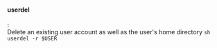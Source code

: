 #### userdel
:   
    Delete an existing user account as well as the user's home directory
    ```sh
    userdel -r $USER
    ```

